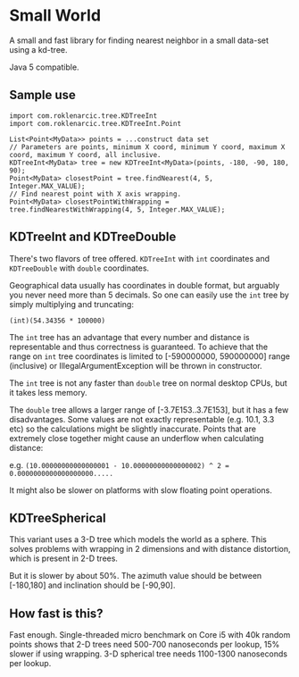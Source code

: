 # Small World

A small and fast library for finding nearest neighbor in a small data-set using a kd-tree.

Java 5 compatible.

## Sample use

```
import com.roklenarcic.tree.KDTreeInt
import com.roklenarcic.tree.KDTreeInt.Point

List<Point<MyData>> points = ...construct data set
// Parameters are points, minimum X coord, minimum Y coord, maximum X coord, maximum Y coord, all inclusive.
KDTreeInt<MyData> tree = new KDTreeInt<MyData>(points, -180, -90, 180, 90);
Point<MyData> closestPoint = tree.findNearest(4, 5, Integer.MAX_VALUE);
// Find nearest point with X axis wrapping.
Point<MyData> closestPointWithWrapping = tree.findNearestWithWrapping(4, 5, Integer.MAX_VALUE);
```

## KDTreeInt and KDTreeDouble

There's two flavors of tree offered. `KDTreeInt` with `int` coordinates and `KDTreeDouble` with `double` coordinates.

Geographical data usually has coordinates in double format, but arguably you never need more than 5 decimals.
So one can easily use the `int` tree by simply multiplying and truncating:

`(int)(54.34356 * 100000)`

The `int` tree has an advantage that every number and distance is representable and thus correctness is guaranteed.
To achieve that the range on `int` tree coordinates is limited to [-590000000, 590000000] range (inclusive) or IllegalArgumentException will be thrown in constructor.

The `int` tree is not any faster than `double` tree on normal desktop CPUs, but it takes less memory.

The `double` tree allows a larger range of [-3.7E153..3.7E153], but it has a few disadvantages.
Some values are not exactly representable (e.g. 10.1, 3.3 etc) so the calculations might be slightly inaccurate.
Points that are extremely close together might cause an underflow when calculating distance:

e.g. `(10.00000000000000001 - 10.00000000000000002) ^ 2 = 0.0000000000000000000.....`

It might also be slower on platforms with slow floating point operations.

## KDTreeSpherical

This variant uses a 3-D tree which models the world as a sphere. This solves problems with wrapping in 2 dimensions and with distance distortion, which is present in 2-D trees.

But it is slower by about 50%. The azimuth value should be between [-180,180] and inclination should be [-90,90].

## How fast is this?

Fast enough. Single-threaded micro benchmark on Core i5 with 40k random points shows that 2-D trees need 500-700 nanoseconds per lookup, 15% slower if using wrapping.
3-D spherical tree needs 1100-1300 nanoseconds per lookup.
